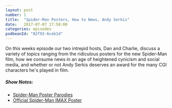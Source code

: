 ```yaml
---
layout: post
number: 1
title:  "Spider-Man Posters, How to News, Andy Serkis"
date:   2017-07-07 17:50:00
categories: episodes
podbeanId: "82f93-6ceb1d"
---
```


On this weeks episode our two intrepid hosts, Dan and Charlie, discuss a variety of topics ranging from the ridiculous posters for the new Spider-Man film, how we consume news in an age of heightened cynicism and social media, and whether or not Andy Serkis deserves an award for the many CGI characters he's played in film.

##### Show Notes:
- [Spider-Man Poster Parodies](https://www.google.com/search?q=spiderman+homecoming+poster+parody&source=lnms&tbm=isch&sa=X&ved=0ahUKEwj00NyhifnUAhXD4CYKHcSMBQYQ_AUICigB&biw=1440&bih=776)
- [Official Spider-Man IMAX Poster](https://www.google.com/search?q=spiderman+homecoming+poster+parody&source=lnms&tbm=isch&sa=X&ved=0ahUKEwj00NyhifnUAhXD4CYKHcSMBQYQ_AUICigB&biw=1440&bih=776)
